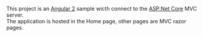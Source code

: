 This project is an [Angular 2](https://angular.io) sample wicth connect to the [ASP.Net Core](https://docs.asp.net) MVC server.  
The application is hosted in the Home page, other pages are MVC razor pages.
